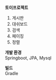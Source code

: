 <b>토이프로젝트</b>
1) 게시판
2) 대쉬보드
3) 검색
4) 페이징
5) 정렬


<b>개발 환경</b><br>
Springboot, JPA, Mysql

<b>빌드</b><br>
Gradle
